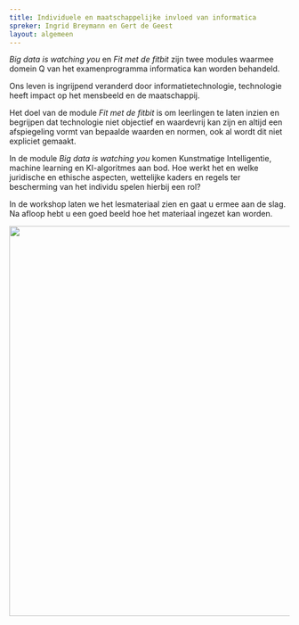 ```yaml
---
title: Individuele en maatschappelijke invloed van informatica
spreker: Ingrid Breymann en Gert de Geest
layout: algemeen
---
```


*Big data is watching you* en *Fit met de fitbit* zijn twee modules 
waarmee domein Q van het examenprogramma informatica kan worden behandeld. 

Ons leven is ingrijpend veranderd door informatietechnologie, 
technologie heeft impact op het mensbeeld en de maatschappij.

Het doel van de module *Fit met de fitbit* is om leerlingen te laten inzien en begrijpen 
dat technologie niet objectief en waardevrij kan zijn en 
altijd een afspiegeling vormt van bepaalde waarden en normen, 
ook al wordt dit niet expliciet gemaakt. 

In de module *Big data is watching you* komen Kunstmatige Intelligentie, 
machine learning en KI-algoritmes aan bod. 
Hoe werkt het en welke juridische en ethische aspecten, 
wettelijke kaders en regels ter bescherming van het individu spelen hierbij een rol?

In de workshop laten we het lesmateriaal zien en 
gaat u ermee aan de slag. 
Na afloop hebt u een goed beeld hoe het materiaal ingezet kan worden.

<img src="{{'/public/images/domein-q-ingrid-fig.png' | relative_url}}" width="700">